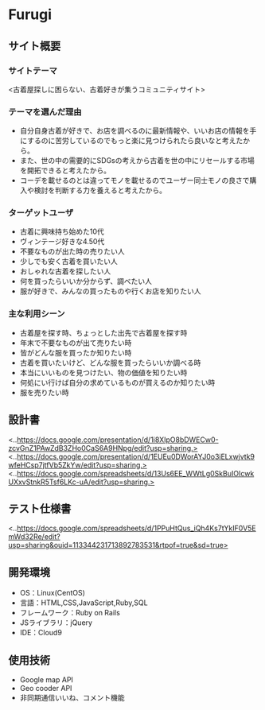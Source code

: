 # Furugi
## サイト概要
### サイトテーマ
<古着屋探しに困らない、古着好きが集うコミュニティサイト>

### テーマを選んだ理由
- 自分自身古着が好きで、お店を調べるのに最新情報や、いいお店の情報を手にするのに苦労しているのでもっと楽に見つけられたら良いなと考えたから。
- また、世の中の需要的にSDGsの考えから古着を世の中にリセールする市場を開拓できると考えたから。
- コーデを載せるのとは違ってモノを載せるのでユーザー同士モノの良さで購入や検討を判断する力を養えると考えたから。

### ターゲットユーザ
- 古着に興味持ち始めた10代
- ヴィンテージ好きな4.50代
- 不要なものが出た時の売りたい人
- 少しでも安く古着を買いたい人
- おしゃれな古着を探したい人
- 何を買ったらいいか分からず、調べたい人
- 服が好きで、みんなの買ったものや行くお店を知りたい人

### 主な利用シーン
- 古着屋を探す時、ちょっとした出先で古着屋を探す時
- 年末で不要なものが出て売りたい時
- 皆がどんな服を買ったか知りたい時
- 古着を買いたいけど、どんな服を買ったらいいか調べる時
- 本当にいいものを見つけたい、物の価値を知りたい時
- 何処にい行けば自分の求めているものが買えるのか知りたい時
- 服を売りたい時

## 設計書
<..https://docs.google.com/presentation/d/1i8XIpO8bDWECw0-zcvGnZ1PAwZdB3ZHo0CaS6A9HNpg/edit?usp=sharing.>
<..https://docs.google.com/presentation/d/1EUEu0DWorAYJ0o3iELxwjvtk9wfeHCsp7jtfVb5ZkYw/edit?usp=sharing.>
<..https://docs.google.com/spreadsheets/d/13Us6EE_WWtLg0SkBuIOIcwkUXxvStnkR5Tsf6LKc-uA/edit?usp=sharing.>

## テスト仕様書
<..https://docs.google.com/spreadsheets/d/1PPuHtQus_iQh4Ks7tYkIF0V5EmWd32Re/edit?usp=sharing&ouid=113344231713892783531&rtpof=true&sd=true>

## 開発環境
- OS：Linux(CentOS)
- 言語：HTML,CSS,JavaScript,Ruby,SQL
- フレームワーク：Ruby on Rails
- JSライブラリ：jQuery
- IDE：Cloud9

## 使用技術
- Google map API
- Geo cooder API
- 非同期通信いいね、コメント機能

